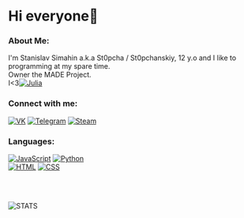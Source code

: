 # Hi everyone👋

### About Me:
I'm Stanislav Simahin a.k.a St0pcha / St0pchanskiy, 12 y.o and I like to programming at my spare time.<br>
Owner the MADE Project.<br>
I<3[![Julia](https://img.shields.io/badge/-Julia-090909?style=for-the-badge&amp;logo=Julia&amp;logoColor=2d5e91)](https://github.com/St0pcha)

### Connect with me:

[![VK](https://img.shields.io/badge/-VK-090909?style=for-the-badge&amp&logo=Vk&amp&logoColor=4F7DB3)](https://vk.com/st0pcha) [![Telegram](https://img.shields.io/badge/-Telegram-090909?style=for-the-badge&logo=telegram&logoColor=27A0D9)](https://t.me/st0pcha) [![Steam](https://img.shields.io/badge/-STEAM-090909?style=for-the-badge&amp;logo=steam&amp;logoColor=2d5e91)](https://steamcommunity.com/id/st0p_04ka)  

### Languages:

[![JavaScript](https://img.shields.io/badge/-JavaScript-090909?style=for-the-badge&amp;logo=JavaScript&amp;logoColor=2d5e91)](https://github.com/St0pcha)
[![Python](https://img.shields.io/badge/-Python-090909?style=for-the-badge&amp;logo=Pytohon&amp;logoColor=2d5e91)](https://github.com/St0pcha)  
[![HTML](https://img.shields.io/badge/-HTML-090909?style=for-the-badge&amp;logo=HTML&amp;logoColor=2d5e91)](https://github.com/St0pcha)
[![CSS](https://img.shields.io/badge/-CSS-090909?style=for-the-badge&amp;logo=CSS&amp;logoColor=2d5e91)](https://github.com/St0pcha)

<br />
<br />

![STATS](https://github-readme-stats.vercel.app/api?username=St0pcha&show_icons=true&theme=dark)
